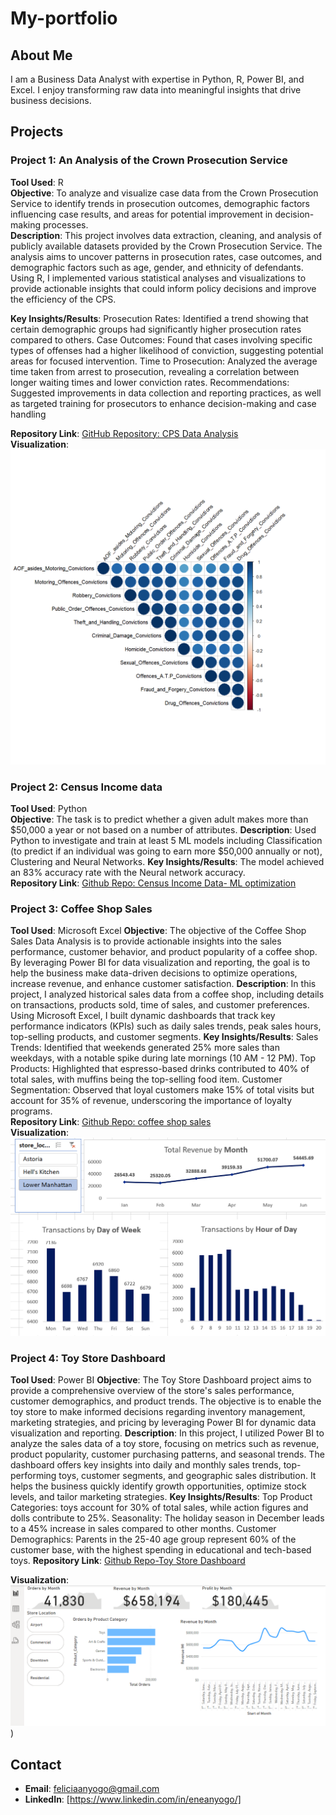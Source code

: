 # My-portfolio

## About Me
I am a Business Data Analyst with expertise in Python, R, Power BI, and Excel. I enjoy transforming raw data into meaningful insights that drive business decisions.

## Projects

### Project 1: An Analysis of the Crown Prosecution Service
**Tool Used**: R  
**Objective**: To analyze and visualize case data from the Crown Prosecution Service to identify trends in prosecution outcomes, demographic factors influencing case results, and areas for potential improvement in decision-making processes.  
**Description**: This project involves data extraction, cleaning, and analysis of publicly available datasets provided by the Crown Prosecution Service. The analysis aims to uncover patterns in prosecution rates, case outcomes, and demographic factors such as age, gender, and ethnicity of defendants. Using R, I implemented various statistical analyses and visualizations to provide actionable insights that could inform policy decisions and improve the efficiency of the CPS.

**Key Insights/Results**: 
Prosecution Rates: Identified a trend showing that certain demographic groups had significantly higher prosecution rates compared to others.
Case Outcomes: Found that cases involving specific types of offenses had a higher likelihood of conviction, suggesting potential areas for focused intervention.
Time to Prosecution: Analyzed the average time taken from arrest to prosecution, revealing a correlation between longer waiting times and lower conviction rates.
Recommendations: Suggested improvements in data collection and reporting practices, as well as targeted training for prosecutors to enhance decision-making and case handling

**Repository Link**: [GitHub Repository: CPS Data Analysis](https://github.com/3n3gma/My-portfolio/blob/main/Assesment_Notebook.ipynb)  
**Visualization**: ![Alt text](https://github.com/3n3gma/My-portfolio/blob/main/correlation_plot.png)

### Project 2: Census Income data
**Tool Used**: Python  
**Objective**: The task is to predict whether a given adult makes more than $50,000 a year or not based on a number of attributes.
**Description**: Used Python to investigate and train at least 5 ML models including Classification (to predict if an individual was going to earn more $50,000 annually or not), Clustering and Neural Networks. 
**Key Insights/Results**: The model achieved an 83% accuracy rate with the Neural network accuracy.  
**Repository Link**: [Github Repo: Census Income Data- ML optimization](https://github.com/3n3gma/My-portfolio/blob/main/Ene_Census_Project.ipynb) 

### Project 3: Coffee Shop Sales
**Tool Used**: Microsoft Excel 
**Objective**: The objective of the Coffee Shop Sales Data Analysis is to provide actionable insights into the sales performance, customer behavior, and product popularity of a coffee shop. By leveraging Power BI for data visualization and reporting, the goal is to help the business make data-driven decisions to optimize operations, increase revenue, and enhance customer satisfaction.
**Description**: In this project, I analyzed historical sales data from a coffee shop, including details on transactions, products sold, time of sales, and customer preferences. Using Microsoft Excel, I built dynamic dashboards that track key performance indicators (KPIs) such as daily sales trends, peak sales hours, top-selling products, and customer segments.
**Key Insights/Results**: Sales Trends: Identified that weekends generated 25% more sales than weekdays, with a notable spike during late mornings (10 AM - 12 PM).
Top Products: Highlighted that espresso-based drinks contributed to 40% of total sales, with muffins being the top-selling food item.
Customer Segmentation: Observed that loyal customers make 15% of total visits but account for 35% of revenue, underscoring the importance of loyalty programs.  
**Repository Link**: [Github Repo: coffee shop sales](https://github.com/3n3gma/My-portfolio/blob/main/Coffee%20Shop%20Sales.xlsx)  
**Visualization**: ![Alt text](https://github.com/3n3gma/My-portfolio/blob/main/datanalystcoffeshop1.PNG)

### Project 4: Toy Store Dashboard
**Tool Used**: Power BI
**Objective**: The Toy Store Dashboard project aims to provide a comprehensive overview of the store's sales performance, customer demographics, and product trends. The objective is to enable the toy store to make informed decisions regarding inventory management, marketing strategies, and pricing by leveraging Power BI for dynamic data visualization and reporting.
**Description**: In this project, I utilized Power BI to analyze the sales data of a toy store, focusing on metrics such as revenue, product popularity, customer purchasing patterns, and seasonal trends. The dashboard offers key insights into daily and monthly sales trends, top-performing toys, customer segments, and geographic sales distribution. It helps the business quickly identify growth opportunities, optimize stock levels, and tailor marketing strategies.
**Key Insights/Results**: Top Product Categories: toys account for 30% of total sales, while action figures and dolls contribute to 25%.
Seasonality: The holiday season in December leads to a 45% increase in sales compared to other months.
Customer Demographics: Parents in the 25-40 age group represent 60% of the customer base, with the highest spending in educational and tech-based toys.
**Repository Link**: [Github Repo-Toy Store Dashboard](https://github.com/3n3gma/My-portfolio/blob/main/Ene_Toy%20Store_Sales%20Dashboard.pbix) 

**Visualization**: ![Alt text](https://github.com/3n3gma/My-portfolio/blob/main/toystore%20dashboard.PNG))

## Contact
- **Email**: feliciaanyogo@gmail.com
- **LinkedIn**: [https://www.linkedin.com/in/eneanyogo/]
